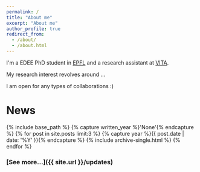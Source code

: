 ```yaml
---
permalink: /
title: "About me"
excerpt: "About me"
author_profile: true
redirect_from: 
  - /about/
  - /about.html
---
```


I'm a EDEE PhD student in [EPFL](https://www.epfl.ch/en/) and a research assistant at [VITA](https://www.epfl.ch/labs/vita/).


My research interest revolves around ...


I am open for any types of collaborations :)

# News

{% include base_path %}
{% capture written_year %}'None'{% endcapture %}
{% for post in site.posts  limit:3  %}
  {% capture year %}{{ post.date | date: '%Y' }}{% endcapture %}
  {% include archive-single.html %}
{% endfor %}

### [See more...]({{ site.url }}/updates)
